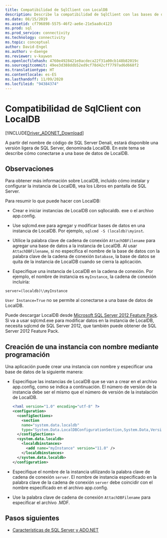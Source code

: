 ```yaml
---
title: Compatibilidad de SqlClient con LocalDB
description: Describe la compatibilidad de SqlClient con las bases de datos de LocalDB.
ms.date: 08/15/2019
ms.assetid: cf796898-5575-46f2-ae6e-21e5aa8c4123
ms.prod: sql
ms.prod_service: connectivity
ms.technology: connectivity
ms.topic: conceptual
author: David-Engel
ms.author: v-daenge
ms.reviewer: v-kaywon
ms.openlocfilehash: 4760e4928421e0acdeca22f31a00cb148b82019c
ms.sourcegitcommit: 49ee3d388ddb52ed9cf78d42cff7797ad6d668f2
ms.translationtype: HT
ms.contentlocale: es-ES
ms.lasthandoff: 11/09/2020
ms.locfileid: "94384374"
---
```

# <a name="sqlclient-support-for-localdb"></a>Compatibilidad de SqlClient con LocalDB

[!INCLUDE[Driver_ADONET_Download](../../../includes/driver_adonet_download.md)]

A partir del nombre de código de SQL Server Denali, estará disponible una versión ligera de SQL Server, denominada LocalDB. En este tema se describe cómo conectarse a una base de datos de LocalDB.  
  
## <a name="remarks"></a>Observaciones  
Para obtener más información sobre LocalDB, incluido cómo instalar y configurar la instancia de LocalDB, vea los Libros en pantalla de SQL Server.  
  
Para resumir lo que puede hacer con LocalDB:  
  
- Crear e iniciar instancias de LocalDB con sqllocaldb. exe o el archivo app.config.  
  
- Use sqlcmd.exe para agregar y modificar bases de datos en una instancia de LocalDB. Por ejemplo, `sqlcmd -S (localdb)\myinst`.  
  
- Utilice la palabra clave de cadena de conexión `AttachDBFilename` para agregar una base de datos a la instancia de LocalDB. Al usar `AttachDBFilename`, si no especifica el nombre de la base de datos con la palabra clave de la cadena de conexión `Database`, la base de datos se quita de la instancia de LocalDB cuando se cierra la aplicación.  
  
- Especifique una instancia de LocalDB en la cadena de conexión. Por ejemplo, el nombre de instancia es `myInstance`, la cadena de conexión incluiría:  
  
```console
server=(localdb)\\myInstance  
```  
  
`User Instance=True` no se permite al conectarse a una base de datos de LocalDB.  
  
Puede descargar LocalDB desde [Microsoft SQL Server 2012 Feature Pack](https://www.microsoft.com/download/details.aspx?id=56041). Si va a usar sqlcmd.exe para modificar datos en la instancia de LocalDB, necesita sqlcmd de SQL Server 2012, que también puede obtener de SQL Server 2012 Feature Pack.  
  
## <a name="programmatically-create-a-named-instance"></a>Creación de una instancia con nombre mediante programación  
Una aplicación puede crear una instancia con nombre y especificar una base de datos de la siguiente manera:  
  
- Especifique las instancias de LocalDB que se van a crear en el archivo app.config, como se indica a continuación.  El número de versión de la instancia debe ser el mismo que el número de versión de la instalación de LocalDB.  
  
    ```xml  
    <?xml version="1.0" encoding="utf-8" ?>  
    <configuration>  
      <configSections>  
        <section  
        name="system.data.localdb"  
        type="System.Data.LocalDBConfigurationSection,System.Data,Version=4.0.0.0,Culture=neutral,PublicKeyToken=b77a5c561934e089"/>  
      </configSections>  
      <system.data.localdb>  
        <localdbinstances>  
          <add name="myInstance" version="11.0" />  
        </localdbinstances>  
      </system.data.localdb>  
    </configuration>  
    ```  
  
- Especifique el nombre de la instancia utilizando la palabra clave de cadena de conexión `server`.  El nombre de instancia especificado en la palabra clave de la cadena de conexión `server` debe coincidir con el nombre especificado en el archivo app.config.  
  
- Use la palabra clave de cadena de conexión `AttachDBFilename` para especificar el archivo .MDF.  
  
## <a name="next-steps"></a>Pasos siguientes
- [Características de SQL Server y ADO.NET](sql-server-features-adonet.md)
